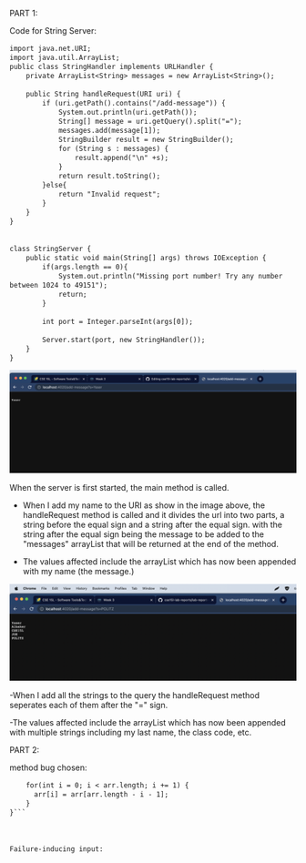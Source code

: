 PART 1:


Code for String Server:

```import java.io.IOException;
import java.net.URI;
import java.util.ArrayList;
public class StringHandler implements URLHandler {
    private ArrayList<String> messages = new ArrayList<String>();
    
    public String handleRequest(URI uri) {
        if (uri.getPath().contains("/add-message")) {
            System.out.println(uri.getPath());
            String[] message = uri.getQuery().split("=");
            messages.add(message[1]);
            StringBuilder result = new StringBuilder();
            for (String s : messages) {
                result.append("\n" +s);
            }
            return result.toString();
        }else{
            return "Invalid request";
        }
    }
}


class StringServer {
    public static void main(String[] args) throws IOException {
        if(args.length == 0){
            System.out.println("Missing port number! Try any number between 1024 to 49151");
            return;
        }

        int port = Integer.parseInt(args[0]);

        Server.start(port, new StringHandler());
    }
}
```
![SCREENSHOT](./screenshot1.png)




When the server is first started, the main method is called.

- When I add my name to the URI as show in the image above, the handleRequest method is called and it divides the url into two parts, a string before the equal sign and a string after the equal sign. with the string after the equal sign being the message to be added to the "messages" arrayList that will be returned at the end of the method.

- The values affected include the arrayList which has now been appended with my name (the message.)



![SCREENSHOT](./screenshot2.png)



-When I add all the strings to the query the handleRequest method seperates each of them after the "=" sign.

-The values affected include the arrayList which has now been appended with multiple strings including my last name, the class code, etc.



PART 2:

method bug chosen: 

```static void reverseInPlace(int[] arr) {
    for(int i = 0; i < arr.length; i += 1) {
      arr[i] = arr[arr.length - i - 1];
    }
}```



Failure-inducing input:








